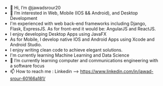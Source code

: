 - 👋 Hi, I’m @jawadsrour20
- 👀 I’m interested in Web, Mobile (IOS && Android), and Desktop Development
- I'm experienced with web back-end frameworks including Django, Flask, ExpressJS. As for front-end it would be: AngularJS and ReactJS.
- I enjoy developing Desktop Apps using JavaFX
- As for Mobile, I develop native IOS and Android Apps using Xcode and Android Studio.
- I enjoy writing clean code to achieve elegant solutions.
- I'm currently learning Machine Learning and Data Science
- 🌱 I’m currently learning computer and communications engineering with a software focus
- 📫 How to reach me : Linkedin --> https://www.linkedin.com/in/jawad-srour-60166a181/

<!---
jawadsrour20/jawadsrour20 is a ✨ special ✨ repository because its `README.md` (this file) appears on your GitHub profile.
You can click the Preview link to take a look at your changes.
--->
